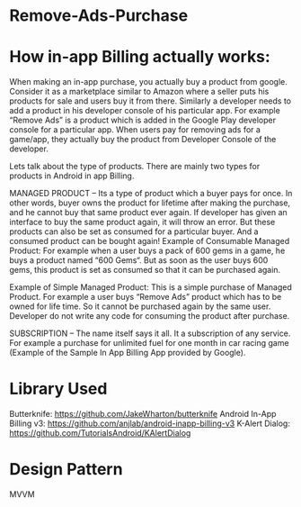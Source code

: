 # Remove-Ads-Purchase

# How in-app Billing actually works:

When making an in-app purchase, you actually buy a product from google. Consider it as a marketplace similar to Amazon where a seller puts his products for sale and users buy it from there. Similarly a developer needs to add a product in his developer console of his particular app. For example “Remove Ads” is a product which is added in the Google Play developer console for a particular app. When users pay for removing ads for a game/app, they actually buy the product from Developer Console of the developer.

Lets talk about the type of products. There are mainly two types for products in Android in app Billing.

MANAGED PRODUCT – Its a type of product which a buyer pays for once. In other words, buyer owns the product for lifetime after making the purchase, and he cannot buy that same product ever again. If developer has given an interface to buy the same product again, it will throw an error. But these products can also be set as consumed for a particular buyer. And a consumed product can be bought again!
Example of Consumable Managed Product:
For example when a user buys a pack of 600 gems in a game, he buys a product named “600 Gems“. But as soon as the user buys 600 gems, this product is set as consumed so that it can be purchased again.

Example of Simple Managed Product:
This is a simple purchase of Managed Product. For example a user buys “Remove Ads” product which has to be owned for life time. So it cannot be purchased again by the same user. Developer do not write any code for consuming the product after purchase.

SUBSCRIPTION – The name itself says it all. It a subscription of any service. For example a purchase for unlimited fuel for one month in car racing game (Example of the Sample In App Billing App provided by Google).

# Library Used
Butterknife: https://github.com/JakeWharton/butterknife
Android In-App Billing v3: https://github.com/anjlab/android-inapp-billing-v3
K-Alert Dialog: https://github.com/TutorialsAndroid/KAlertDialog

# Design Pattern
MVVM

